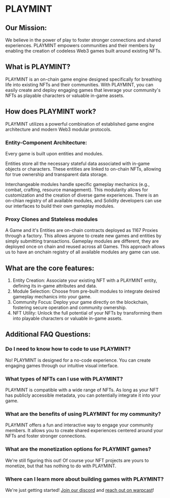# PLAYMINT

## Our Mission:

We believe in the power of play to foster stronger connections and shared experiences.  PLAYMINT empowers communities and their members by enabling the creation of codeless Web3 games built around existing NFTs. 

## What is PLAYMINT?

PLAYMINT is an on-chain game engine designed specifically for breathing life into existing NFTs and their communities. With PLAYMINT, you can easily create and deploy engaging games that leverage your community's NFTs as playable characters or valuable in-game assets.

## How does PLAYMINT work?

PLAYMINT utilizes a powerful combination of established game engine architecture and modern Web3 modular protocols.

### Entity-Component Architecture:

Every game is built upon entities and modules.  

Entities store all the necessary stateful data associated with in-game objects or characters.  These entities are linked to on-chain NFTs, allowing for true ownership and transparent data storage.

Interchangeable modules handle specific gameplay mechanics (e.g., combat, crafting, resource management).  This modularity allows for customization and the creation of diverse game experiences.  There is an on-chian registry of all available modules, and Solidity developers can use our interfaces to build their own gameplay modules. 

### Proxy Clones and Stateless modules

A Game and it's Entities are on-chain contracts deployed as 1167 Proxies through a factory.  This allows anyone to create new games and entities by simply submitting transactions.  Gameplay modules are different, they are deployed once on chain and reused across all Games.  This approach allows us to have an onchain registry of all available modules any game can use.  

## What are the core features:

1. Entity Creation: Associate your existing NFT with a PLAYMINT entity, defining its in-game attributes and data.
2. Module Selection: Choose from pre-built modules to integrate desired gameplay mechanics into your game.
3. Community Focus: Deploy your game directly on the blockchain, fostering secure operation and community ownership.
4. NFT Utility: Unlock the full potential of your NFTs by transforming them into playable characters or valuable in-game assets.

## Additional FAQ Questions:

### Do I need to know how to code to use PLAYMINT?

No! PLAYMINT is designed for a no-code experience. You can create engaging games through our intuitive visual interface.

### What types of NFTs can I use with PLAYMINT?

PLAYMINT is compatible with a wide range of NFTs. As long as your NFT has publicly accessible metadata, you can potentially integrate it into your game.

### What are the benefits of using PLAYMINT for my community?

PLAYMINT offers a fun and interactive way to engage your community members. It allows you to create shared experiences centered around your NFTs and foster stronger connections.

### What are the monetization options for PLAYMINT games?

We're still figuring this out! Of course your NFT projects are yours to monetize, but that has nothing to do with PLAYMINT.

### Where can I learn more about building games with PLAYMINT?

We're just getting started! [Join our discord](https://discord.gg/2rdEHsPZHN) and [reach out on warpcast](https://warpcast.com/playmint)!
